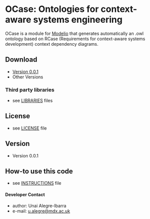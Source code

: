 OCase: Ontologies for context-aware systems engineering
======
OCase is a module for [Modelio](https://www.modelio.org/) that generates automatically an .owl ontology based on RCase (Requirements for context-aware
 systems development) context dependency diagrams.  
 
## Download
* [Version 0.0.1](https://github.com/casetools/ocase)
* Other Versions

### Third party libraries
* see [LIBRARIES](https://github.com/casetools/ocase/blob/master/LIBRARIES.md) files

## License 
* see [LICENSE](https://github.com/casetools/ocase/blob/master/LICENSE.md) file

## Version 
* Version 0.0.1

## How-to use this code
* see [INSTRUCTIONS](https://github.com/casetools/ocase/blob/master/INSTRUCTIONS.md) file

#### Developer Contact
* author: Unai Alegre-Ibarra
* e-mail: u.alegre@mdx.ac.uk
